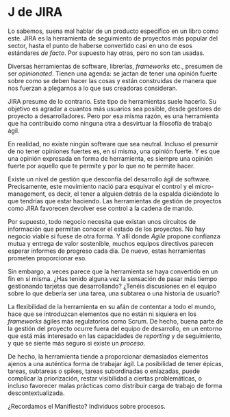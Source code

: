 # J de JIRA

Lo sabemos, suena mal hablar de un producto específico en un libro como este. JIRA es la herramienta de seguimiento de proyectos más popular del sector, hasta el punto de haberse convertido casi en uno de esos estándares _de facto_. Por supuesto hay otras, pero no son tan usadas.

Diversas herramientas de software, librerías, _frameworks_ etc., presumen de ser _opinionated_. Tienen una agenda: se jactan de tener una opinión fuerte sobre como se deben hacer las cosas y están construidas de manera que nos fuerzan a plegarnos a lo que sus creadoras consideran.

JIRA presume de lo contrario. Este tipo de herramientas suele hacerlo. Su objetivo es agradar a cuantos más usuarios sea posible, desde gestores de proyecto a desarrolladores. Pero por esa misma razón, es una herramienta que ha contribuido como ninguna otra a desvirtuar la filosofía de trabajo ágil.

En realidad, no existe ningún software que sea neutral. Incluso el presumir de no tener opiniones fuertes es, en sí misma, una opinión fuerte. Y es que una opinión expresada en forma de herramienta, es siempre una opinión fuerte por aquello que te permite y por lo que no te permite hacer.

Existe un nivel de gestión que desconfía del desarrollo ágil de software. Precisamente, este movimiento nació para esquivar el control y el micro-management, es decir, el tener a alguien detrás de la espalda diciéndote lo que tendrías que estar haciendo. Las herramientas de gestión de proyectos como JIRA favorecen devolver ese control a la cadena de mando.

Por supuesto, todo negocio necesita que existan unos circuitos de información que permitan conocer el estado de los proyectos. No hay negocio viable si fuese de otra forma. Y allí donde _Agile_ propone confianza mutua y entrega de valor sostenible, muchos equipos directivos parecen esperar informes de progreso cada día. De nuevo, estas herramientas prometen proporcionar eso.

Sin embargo, a veces parece que la herramienta se haya convertido en un fin en sí misma. ¿Has tenido alguna vez la sensación de pasar más tiempo gestionando tarjetas que desarrollando? ¿Tenéis discusiones en el equipo sobre lo que debería ser una tarea, una subtarea o una historia de usuario? 

La flexibilidad de la herramienta en su afán de contentar a todo el mundo, hace que se introduzcan elementos que no están ni siquiera en los _frameworks_ ágiles más regulatorios como Scrum. De hecho, buena parte de la gestión del proyecto ocurre fuera del equipo de desarrollo, en un entorno que está más interesado en las capacidades de _reporting_ y de seguimiento, y que se siente más seguro si existe un _proceso_.

De hecho, la herramienta tiende a proporcionar demasiados elementos ajenos a una auténtica forma de trabajar ágil. La posibilidad de tener épicas, tareas, subtareas o spikes, tareas subordinadas o enlazadas, puede complicar la priorización, restar visibilidad a ciertas problemáticas, o incluso favorecer malas prácticas como distribuir carga de trabajo de forma descontextualizada.

¿Recordamos el Manifiesto? Individuos sobre procesos.
